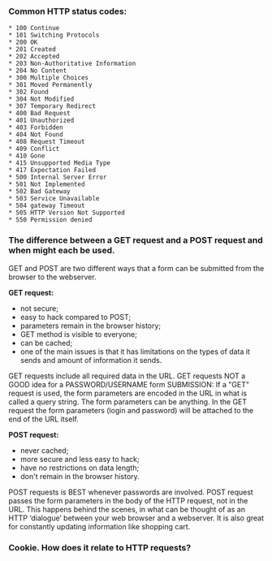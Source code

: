 ### Сommon HTTP status codes:
	* 100 Continue
	* 101 Switching Protocols
	* 200 OK
	* 201 Created
	* 202 Accepted
	* 203 Non-Authoritative Information
	* 204 No Content
	* 300 Multiple Choices
	* 301 Moved Permanently
	* 302 Found
	* 304 Not Modified
	* 307 Temporary Redirect
	* 400 Bad Request
	* 401 Unauthorized
	* 403 Forbidden
	* 404 Not Found
	* 408 Request Timeout
	* 409 Conflict
	* 410 Gone
	* 415 Unsupported Media Type
	* 417 Expectation Failed
	* 500 Internal Server Error
	* 501 Not Implemented
	* 502 Bad Gateway
	* 503 Service Unavailable
	* 504 gateway Timeout
	* 505 HTTP Version Not Supported
	* 550 Permission denied


### The difference between a GET request and a POST request and when might each be used.

GET and POST are two different ways that a form can be submitted from the browser to the webserver.
	
**GET request:**

  - not secure;
  - easy to hack compared to POST;
  - parameters remain in the browser history;
  - GET method is visible to everyone;
  - can be cached;
  - one of the main issues is that it has limitations on the types of data it sends and amount of information it sends. 

GET requests include all required data in the URL.
GET requests NOT a GOOD idea for a PASSWORD/USERNAME form SUBMISSION: If a "GET" request is used, the form parameters are encoded in the URL in what is called a query string. The form parameters can be anything. In the GET request the form parameters (login and password) will be attached to the end of the URL itself. 

**POST request:**

- never cached;
- more secure and less easy to hack;
- have no restrictions on data length;
- don't remain in the browser history.

POST requests is BEST whenever passwords are involved.
POST request passes the form parameters in the body of the HTTP request, not in the URL. This happens behind the scenes, in what can be thought of as an HTTP ‘dialogue’ between your web browser and a webserver. It is also great for constantly updating information like shopping cart.

### Cookie. How does it relate to HTTP requests?

